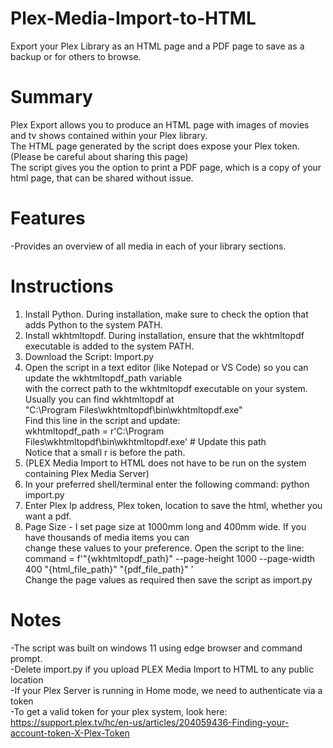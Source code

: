 # Plex-Media-Import-to-HTML
Export your Plex Library as an HTML page and a PDF page to save as a backup or for others to browse.<br>

# Summary
Plex Export allows you to produce an HTML page with images of movies and tv shows contained within your Plex library.<br>
The HTML page generated by the script does expose your Plex token. (Please be careful about sharing this page)<br>
The script gives you the option to print a PDF page, which is a copy of your html page, that can be shared without issue.

# Features
-Provides an overview of all media in each of your library sections.<br>

# Instructions

1. Install Python. During installation, make sure to check the option that adds Python to the system PATH.<br>
2. Install wkhtmltopdf. During installation, ensure that the wkhtmltopdf executable is added to the system PATH.<br>
3. Download the Script: Import.py<br>
4. Open the script in a text editor (like Notepad or VS Code) so you can update the wkhtmltopdf_path variable<br>
   with the correct path to the wkhtmltopdf executable on your system. Usually you can find wkhtmltopdf at<br>
   "C:\Program Files\wkhtmltopdf\bin\wkhtmltopdf.exe"<br>
   Find this line in the script and update:<br>
   wkhtmltopdf_path = r'C:\Program Files\wkhtmltopdf\bin\wkhtmltopdf.exe'  # Update this path<br>
   Notice that a small r is before the path.<br>
5. (PLEX Media Import to HTML does not have to be run on the system containing Plex Media Server)<br>
6. In your preferred shell/terminal enter the following command: python import.py<br>
7. Enter Plex Ip address, Plex token, location to save the html, whether you want a pdf.<br>
8. Page Size - I set page size at 1000mm long and 400mm wide. If you have thousands of media items you can<br>
   change these values to your preference. Open the script to the line:<br>
   command = f'"{wkhtmltopdf_path}" --page-height 1000 --page-width 400 "{html_file_path}" "{pdf_file_path}" '<br>
   Change the page values as required then save the script as import.py <br>

# Notes

-The script was built on windows 11 using edge browser and command prompt.<br>
-Delete import.py if you upload PLEX Media Import to HTML to any public location<br>
-If your Plex Server is running in Home mode, we need to authenticate via a token<br>
-To get a valid token for your plex system, look here: https://support.plex.tv/hc/en-us/articles/204059436-Finding-your-account-token-X-Plex-Token<br>
 
